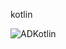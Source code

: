 kotlin 

![ADKotlin](https://github.com/user-attachments/assets/a47c6fdf-1a59-4c38-8f02-b8fa75a4cee7)
